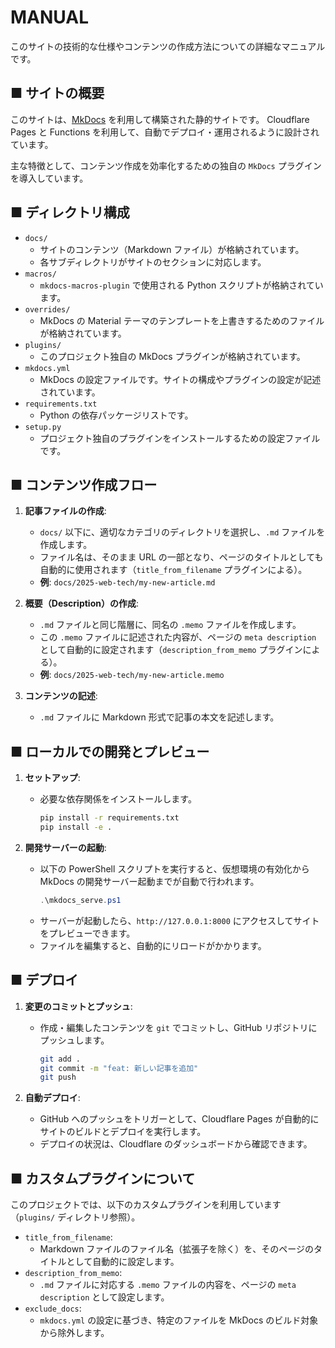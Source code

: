 # MANUAL

このサイトの技術的な仕様やコンテンツの作成方法についての詳細なマニュアルです。

## ■ サイトの概要

このサイトは、[MkDocs](https://www.mkdocs.org/) を利用して構築された静的サイトです。
Cloudflare Pages と Functions を利用して、自動でデプロイ・運用されるように設計されています。

主な特徴として、コンテンツ作成を効率化するための独自の `MkDocs` プラグインを導入しています。

## ■ ディレクトリ構成

- `docs/`
  - サイトのコンテンツ（Markdown ファイル）が格納されています。
  - 各サブディレクトリがサイトのセクションに対応します。
- `macros/`
  - `mkdocs-macros-plugin` で使用される Python スクリプトが格納されています。
- `overrides/`
  - MkDocs の Material テーマのテンプレートを上書きするためのファイルが格納されています。
- `plugins/`
  - このプロジェクト独自の MkDocs プラグインが格納されています。
- `mkdocs.yml`
  - MkDocs の設定ファイルです。サイトの構成やプラグインの設定が記述されています。
- `requirements.txt`
  - Python の依存パッケージリストです。
- `setup.py`
  - プロジェクト独自のプラグインをインストールするための設定ファイルです。

## ■ コンテンツ作成フロー

1. **記事ファイルの作成**:
   - `docs/` 以下に、適切なカテゴリのディレクトリを選択し、`.md` ファイルを作成します。
   - ファイル名は、そのまま URL の一部となり、ページのタイトルとしても自動的に使用されます（`title_from_filename` プラグインによる）。
   - **例**: `docs/2025-web-tech/my-new-article.md`

2. **概要（Description）の作成**:
   - `.md` ファイルと同じ階層に、同名の `.memo` ファイルを作成します。
   - この `.memo` ファイルに記述された内容が、ページの `meta description` として自動的に設定されます（`description_from_memo` プラグインによる）。
   - **例**: `docs/2025-web-tech/my-new-article.memo`

3. **コンテンツの記述**:
   - `.md` ファイルに Markdown 形式で記事の本文を記述します。

## ■ ローカルでの開発とプレビュー

1. **セットアップ**:
   - 必要な依存関係をインストールします。
     ```bash
     pip install -r requirements.txt
     pip install -e .
     ```

2. **開発サーバーの起動**:
   - 以下の PowerShell スクリプトを実行すると、仮想環境の有効化から MkDocs の開発サーバー起動までが自動で行われます。
     ```powershell
     .\mkdocs_serve.ps1
     ```
   - サーバーが起動したら、`http://127.0.0.1:8000` にアクセスしてサイトをプレビューできます。
   - ファイルを編集すると、自動的にリロードがかかります。

## ■ デプロイ

1. **変更のコミットとプッシュ**:
   - 作成・編集したコンテンツを `git` でコミットし、GitHub リポジトリにプッシュします。
     ```bash
     git add .
     git commit -m "feat: 新しい記事を追加"
     git push
     ```

2. **自動デプロイ**:
   - GitHub へのプッシュをトリガーとして、Cloudflare Pages が自動的にサイトのビルドとデプロイを実行します。
   - デプロイの状況は、Cloudflare のダッシュボードから確認できます。

## ■ カスタムプラグインについて

このプロジェクトでは、以下のカスタムプラグインを利用しています（`plugins/` ディレクトリ参照）。

- `title_from_filename`:
  - Markdown ファイルのファイル名（拡張子を除く）を、そのページのタイトルとして自動的に設定します。
- `description_from_memo`:
  - `.md` ファイルに対応する `.memo` ファイルの内容を、ページの `meta description` として設定します。
- `exclude_docs`:
  - `mkdocs.yml` の設定に基づき、特定のファイルを MkDocs のビルド対象から除外します。